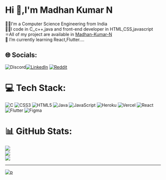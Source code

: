 # Hi 👋,I'm Madhan Kumar N
👨‍🎓I'm a Computer Science Engineering from India<br>🧑‍💻I code in C,,c++,java and front-end developer in HTML,CSS,javascript<br>⚛️All of my project are available in [Madhan-Kumar-N](https://github.com/Madhan-Kumar-N)<br>🌱 I’m currently learning React,Flutter....


## 🌐 Socials:
![Discord](https://img.shields.io/badge/Discord-%237289DA.svg?logo=discord&logoColor=white)[![LinkedIn](https://img.shields.io/badge/LinkedIn-%230077B5.svg?logo=linkedin&logoColor=white)](https://linkedin.com/in/madhan-kumar-n-a46a04255) [![Reddit](https://img.shields.io/badge/Reddit-%23FF4500.svg?logo=Reddit&logoColor=white)](https://reddit.com/user/Maddy_2k) 

# 💻 Tech Stack:
![C](https://img.shields.io/badge/c-%2300599C.svg?style=for-the-badge&logo=c&logoColor=white) ![CSS3](https://img.shields.io/badge/css3-%231572B6.svg?style=for-the-badge&logo=css3&logoColor=white) ![HTML5](https://img.shields.io/badge/html5-%23E34F26.svg?style=for-the-badge&logo=html5&logoColor=white) ![Java](https://img.shields.io/badge/java-%23ED8B00.svg?style=for-the-badge&logo=java&logoColor=white) ![JavaScript](https://img.shields.io/badge/javascript-%23323330.svg?style=for-the-badge&logo=javascript&logoColor=%23F7DF1E) ![Heroku](https://img.shields.io/badge/heroku-%23430098.svg?style=for-the-badge&logo=heroku&logoColor=white) ![Vercel](https://img.shields.io/badge/vercel-%23000000.svg?style=for-the-badge&logo=vercel&logoColor=white) ![React](https://img.shields.io/badge/react-%2320232a.svg?style=for-the-badge&logo=react&logoColor=%2361DAFB) ![Flutter](https://img.shields.io/badge/Flutter-%2302569B.svg?style=for-the-badge&logo=Flutter&logoColor=white) 	![Figma](https://img.shields.io/badge/figma-%23F24E1E.svg?style=for-the-badge&logo=figma&logoColor=white)
# 📊 GitHub Stats:
![](https://github-readme-stats.vercel.app/api?username=Madhan-Kumar-N&theme=dark&hide_border=false&include_all_commits=true&count_private=false)<br/>
![](https://github-readme-streak-stats.herokuapp.com/?user=Madhan-Kumar-N&theme=dark&hide_border=false)<br/>
![](https://github-readme-stats.vercel.app/api/top-langs/?username=Madhan-Kumar-N&theme=dark&hide_border=false&include_all_commits=true&count_private=false&layout=compact)

---
[![p](https://visitcount.itsvg.in/api?id=Madhan-Kumar-N&icon=2&color=12)](https://visitcount.itsvg.in)

<!-- Proudly created with GPRM ( https://gprm.itsvg.in ) -->
